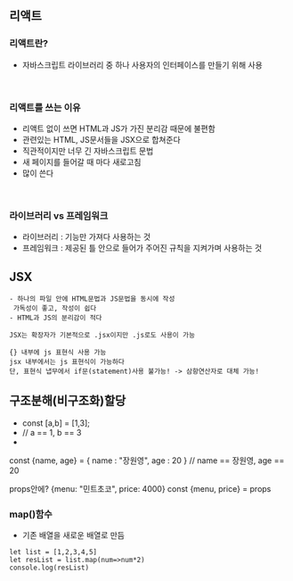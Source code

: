 ## 리액트

### 리액트란?
- 자바스크립트 라이브러리 중 하나 사용자의 인터페이스를 만들기 위해 사용

</br>

### 리액트를 쓰는 이유 
- 리액트 없이 쓰면 HTML과 JS가 가진 분리감 때문에 불편함
- 관련있는 HTML, JS문서들을 JSX으로 합쳐준다
- 직관적이지만 너무 긴 자바스크립트 문법
- 새 페이지를 들어갈 때 마다 새로고침
- 많이 쓴다

</br>

### 라이브러리 vs 프레임워크
- 라이브러리 : 기능만 가져다 사용하는 것
- 프레임워크 : 제공된 틀 안으로 들어가 주어진 규칙을 지켜가며   사용하는 것

## JSX
    - 하나의 파일 안에 HTML문법과 JS문법을 동시에 작성
	 가독성이 좋고, 작성이 쉽다
	- HTML과 JS의 분리감이 적다

	JSX는 확장자가 기본적으로 .jsx이지만 .js로도 사용이 가능

    {} 내부에 js 표현식 사용 가능
    jsx 내부에서는 js 표현식이 가능하다
    단, 표현식 냅무에서 if문(statement)사용 불가능! -> 삼항연산자로 대체 가능!


## 구조분해(비구조화)할당

-  const [a,b] = [1,3];
-  // a == 1, b == 3
-  
const {name, age} = {
    name : "장원영",
    age : 20
}
// name == 장원영, age == 20

props안에? {menu: "민트초코", price: 4000}
const {menu, price} = props


### map()함수

- 기존 배열을 새로운 배열로 만듬

```
let list = [1,2,3,4,5]
let resList = list.map(num=>num*2)
console.log(resList)
```
